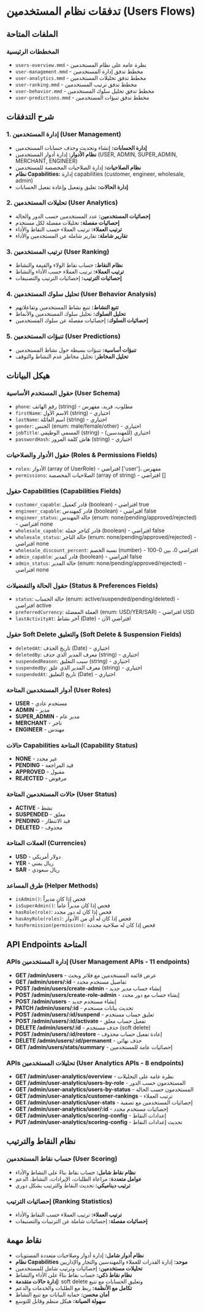 # تدفقات نظام المستخدمين (Users Flows)

## الملفات المتاحة

### المخططات الرئيسية
- `users-overview.mmd` - نظرة عامة على نظام المستخدمين
- `user-management.mmd` - مخطط تدفق إدارة المستخدمين
- `user-analytics.mmd` - مخطط تدفق تحليلات المستخدمين
- `user-ranking.mmd` - مخطط تدفق ترتيب المستخدمين
- `user-behavior.mmd` - مخطط تدفق تحليل سلوك المستخدمين
- `user-predictions.mmd` - مخطط تدفق تنبؤات المستخدمين

## شرح التدفقات

### 1. إدارة المستخدمين (User Management)
- **إدارة الحسابات:** إنشاء وتحديث وحذف حسابات المستخدمين
- **نظام الأدوار:** إدارة أدوار المستخدمين (USER, ADMIN, SUPER_ADMIN, MERCHANT, ENGINEER)
- **نظام الصلاحيات:** إدارة الصلاحيات المخصصة للمستخدمين
- **نظام Capabilities:** إدارة capabilities (customer, engineer, wholesale, admin)
- **إدارة الحالات:** تعليق وتفعيل وإعادة تفعيل الحسابات

### 2. تحليلات المستخدمين (User Analytics)
- **إحصائيات المستخدمين:** عدد المستخدمين حسب الدور والحالة
- **إحصائيات مفصلة:** تحليلات مفصلة لكل مستخدم
- **ترتيب العملاء:** ترتيب العملاء حسب النقاط والأداء
- **تقارير شاملة:** تقارير شاملة عن المستخدمين والأداء

### 3. ترتيب المستخدمين (User Ranking)
- **نظام النقاط:** حساب نقاط الولاء والقيمة والنشاط
- **ترتيب العملاء:** ترتيب العملاء حسب الأداء والنشاط
- **إحصائيات الترتيب:** إحصائيات الترتيب والتصنيفات

### 4. تحليل سلوك المستخدمين (User Behavior Analysis)
- **تتبع النشاط:** تتبع نشاط المستخدمين وتفاعلاتهم
- **تحليل السلوك:** تحليل سلوك المستخدمين والأنماط
- **إحصائيات السلوك:** إحصائيات مفصلة عن سلوك المستخدمين

### 5. تنبؤات المستخدمين (User Predictions)
- **تنبؤات أساسية:** تنبؤات بسيطة حول نشاط المستخدمين
- **تحليل المخاطر:** تحليل مخاطر عدم النشاط والتوقف

## هيكل البيانات

### حقول المستخدم الأساسية (User Schema)
- `phone`: رقم الهاتف (string) - مطلوب، فريد، مفهرس
- `firstName`: الاسم الأول (string) - اختياري
- `lastName`: اسم العائلة (string) - اختياري
- `gender`: الجنس (enum: male/female/other) - اختياري
- `jobTitle`: المسمى الوظيفي (string) - اختياري (للمهندسين)
- `passwordHash`: هاش كلمة المرور (string) - اختياري

### حقول الأدوار والصلاحيات (Roles & Permissions Fields)
- `roles`: الأدوار (array of UserRole) - افتراضي ['user']، مفهرس
- `permissions`: الصلاحيات المخصصة (array of string) - افتراضي []

### حقول Capabilities (Capabilities Fields)
- `customer_capable`: قادر كعميل (boolean) - افتراضي true
- `engineer_capable`: قادر كمهندس (boolean) - افتراضي false
- `engineer_status`: حالة المهندس (enum: none/pending/approved/rejected) - افتراضي none
- `wholesale_capable`: قادر كتاجر جملة (boolean) - افتراضي false
- `wholesale_status`: حالة التاجر (enum: none/pending/approved/rejected) - افتراضي none
- `wholesale_discount_percent`: نسبة الخصم (number) - افتراضي 0، بين 0-100
- `admin_capable`: قادر كمدير (boolean) - افتراضي false
- `admin_status`: حالة المدير (enum: none/pending/approved/rejected) - افتراضي none

### حقول الحالة والتفضيلات (Status & Preferences Fields)
- `status`: حالة الحساب (enum: active/suspended/pending/deleted) - افتراضي active
- `preferredCurrency`: العملة المفضلة (enum: USD/YER/SAR) - افتراضي USD
- `lastActivityAt`: آخر نشاط (Date) - افتراضي الآن

### حقول Soft Delete والتعليق (Soft Delete & Suspension Fields)
- `deletedAt`: تاريخ الحذف (Date) - اختياري
- `deletedBy`: معرف المدير الذي حذف (string) - اختياري
- `suspendedReason`: سبب التعليق (string) - اختياري
- `suspendedBy`: معرف المدير الذي علق (string) - اختياري
- `suspendedAt`: تاريخ التعليق (Date) - اختياري

### أدوار المستخدمين المتاحة (User Roles)
- **USER** - مستخدم عادي
- **ADMIN** - مدير
- **SUPER_ADMIN** - مدير عام
- **MERCHANT** - تاجر
- **ENGINEER** - مهندس

### حالات Capabilities المتاحة (Capability Status)
- **NONE** - غير محدد
- **PENDING** - قيد المراجعة
- **APPROVED** - مقبول
- **REJECTED** - مرفوض

### حالات المستخدمين المتاحة (User Status)
- **ACTIVE** - نشط
- **SUSPENDED** - معلق
- **PENDING** - قيد الانتظار
- **DELETED** - محذوف

### العملات المتاحة (Currencies)
- **USD** - دولار أمريكي
- **YER** - ريال يمني
- **SAR** - ريال سعودي

### طرق المساعد (Helper Methods)
- `isAdmin()`: فحص إذا كان مديراً
- `isSuperAdmin()`: فحص إذا كان مديراً عاماً
- `hasRole(role)`: فحص إذا كان له دور محدد
- `hasAnyRole(roles)`: فحص إذا كان له أي من الأدوار
- `hasPermission(permission)`: فحص إذا كان له صلاحية محددة

## API Endpoints المتاحة

### APIs إدارة المستخدمين (User Management APIs - 11 endpoints)
- **GET /admin/users** - عرض قائمة المستخدمين مع فلاتر وبحث
- **GET /admin/users/:id** - تفاصيل مستخدم محدد
- **POST /admin/users/create-admin** - إنشاء حساب مدير جديد
- **POST /admin/users/create-role-admin** - إنشاء حساب مع دور محدد
- **POST /admin/users** - إنشاء مستخدم جديد
- **PATCH /admin/users/:id** - تحديث بيانات مستخدم
- **POST /admin/users/:id/suspend** - تعليق حساب مستخدم
- **POST /admin/users/:id/activate** - تفعيل حساب معلق
- **DELETE /admin/users/:id** - حذف مستخدم (soft delete)
- **POST /admin/users/:id/restore** - إعادة تفعيل حساب محذوف
- **DELETE /admin/users/:id/permanent** - حذف نهائي
- **GET /admin/users/stats/summary** - إحصائيات عامة للمستخدمين

### APIs تحليلات المستخدمين (User Analytics APIs - 8 endpoints)
- **GET /admin/user-analytics/overview** - نظرة عامة على التحليلات
- **GET /admin/user-analytics/users-by-role** - المستخدمون حسب الدور
- **GET /admin/user-analytics/users-by-status** - المستخدمون حسب الحالة
- **GET /admin/user-analytics/customer-rankings** - ترتيب العملاء
- **GET /admin/user-analytics/user-stats** - إحصائيات المستخدمين مع تصفية
- **GET /admin/user-analytics/user/:id** - إحصائيات مستخدم محدد
- **GET /admin/user-analytics/scoring-config** - إعدادات النقاط
- **PUT /admin/user-analytics/scoring-config** - تحديث إعدادات النقاط

## نظام النقاط والترتيب

### حساب نقاط المستخدمين (User Scoring)
- **نظام نقاط شامل:** حساب نقاط بناءً على النشاط والأداء
- **عوامل متعددة:** مراعاة الطلبات، الإيرادات، النشاط، الدعم
- **ترتيب ديناميكي:** تحديث النقاط والترتيب بشكل دوري

### إحصائيات الترتيب (Ranking Statistics)
- **ترتيب العملاء:** ترتيب العملاء حسب النقاط والأداء
- **إحصائيات مفصلة:** إحصائيات شاملة عن الترتيبات والتصنيفات

## نقاط مهمة
- **نظام أدوار شامل:** إدارة أدوار وصلاحيات متعددة المستويات
- **نظام Capabilities موحد:** إدارة القدرات للعملاء والمهندسين والتجار والإداريين
- **تحليلات مستخدمين:** إحصائيات وترتيب شامل للمستخدمين
- **نظام نقاط ذكي:** حساب نقاط بناءً على الأداء والنشاط
- **إدارة حالات متقدمة:** soft delete وتعليق الحسابات مع تتبع
- **تكامل مع الأنظمة:** ربط مع الطلبات والخدمات والدعم
- **أمان محسن:** حماية البيانات مع تتبع النشاط
- **سهولة الصيانة:** هيكل منظم وقابل للتوسع
